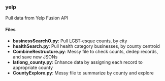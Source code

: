 ### yelp
Pull data from Yelp Fusion API

#### Files
* **businessSearchO.py**: Pull LGBT-esque counts, by city
* **healthSearch.py**: Pull health category businesses, by county centroid
* **CombineRestructure.py**: Messy file to check counts, dedep records, and save new JSONs
* **latlong_county.py**: Enhance data by assigning each record to appropriate county
* **CountyExplore.py**: Messy file to summarize by county and explore
